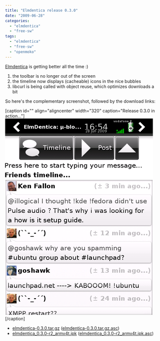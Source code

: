 ```yaml
---
title: "Elmdentica release 0.3.0"
date: "2009-06-28"
categories: 
  - "elmdentica"
  - "free-sw"
tags: 
  - "elmdentica"
  - "free-sw"
  - "openmoko"
---
```


[Elmdentica](http://code.google.com/p/elmdentica/) is getting better all the time :)

1. the toolbar is no longer out of the screen
2. the timeline now displays (cacheable) icons in the nice bubbles
3. libcurl is being called with object reuse, which optimizes downloads a bit

So here's the complementary screenshot, followed by the download links:

\[caption id="" align="aligncenter" width="320" caption="Release 0.3.0 in action..."\][![Release 0.3.0 in action...](images/elmdentica-0.3.0-scap.png "Release 0.3.0 in action...")](http://files.1407.org/openmoko/elmdentica/elmdentica-0.3.0-scap.png)\[/caption\]

- [elmdentica-0.3.0.tar.gz](http://elmdentica.googlecode.com/files/elmdentica-0.3.0.tar.gz) ([elmdentica-0.3.0.tar.gz.asc](http://elmdentica.googlecode.com/files/elmdentica-0.3.0.tar.gz.asc))
- [elmdentica\_0.3.0-r2\_armv4t.ipk](http://elmdentica.googlecode.com/files/elmdentica_0.3.0-r2_armv4t.ipk) ([elmdentica\_0.3.0-r2\_armv4t.ipk.asc](http://elmdentica.googlecode.com/files/elmdentica_0.3.0-r2_armv4t.ipk.asc))
